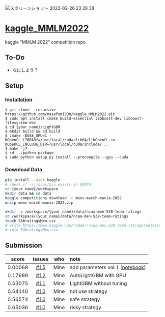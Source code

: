 ![スクリーンショット 2022-02-26 23 29 38](https://user-images.githubusercontent.com/51906769/155846831-e8368170-244b-442e-a3aa-ca446a474acf.png)
# [kaggle_MMLM2022](https://www.kaggle.com/c/mens-march-mania-2022/overview)
kaggle "MMLM 2022" competition repo.

## To-Do

- なにしよう？


## Setup

### Installation

```console
$ git clone --recursive https://github.com/masafumi330/kaggle_MMLM2022.git
$ sudo apt install cmake build-essential libboost-dev libboost-filesystem-dev
$ cd {your_name}/LightGBM
$ mkdir build && cd build
$ cmake -DUSE_GPU=1 -DOpenCL_LIBRARY=/usr/local/cuda/lib64/libOpenCL.so -DOpenCL_INCLUDE_DIR=/usr/local/cuda/include/ ..
$ make -j7
$ cd ../python-package
$ sudo python setup.py install --precompile --gpu --cuda

```

### Download Data

```bash
pip install --user kaggle
# check if ~/.local/bin exists in $PATH
cd {your_name}/workspace
mkdir data && cd data
kaggle competitions download -c mens-march-mania-2022
unzip mens-march-mania-2022.zip

mkdir -p /workspace/{your_name}/data/ncaa-men-538-team-ratings
cd /workspace/{your_name}/data/ncaa-men-538-team-ratings
touch 538ratingsMen.csv
# write https://www.kaggle.com/raddar/ncaa-men-538-team-ratings?select=538ratingsMen.csv 
# into 538ratingsMen.csv
```

## Submission

| score | issues | who | note |
| :---: | :---: | :---: | :--- |
| 0.00069 | [#15](https://github.com/masafumi330/kaggle_MMLM2022/issues/15) | Mine | add parameters vol.1 ([notebook](https://github.com/masafumi330/kaggle_MMLM2022/blob/main/mine/workspace/%2313-book1.ipynb)) |
| 0.17689 | [#12](https://github.com/masafumi330/kaggle_MMLM2022/issues/12) | Mine | AutoLightGBM with GPU | 
| 0.53075 | [#11](https://github.com/masafumi330/kaggle_MMLM2022/issues/11) | Mine | LightGBM without tuning |
| 0.54140 | [#10](https://github.com/masafumi330/kaggle_MMLM2022/issues/10) | Mine | not use strategy |
| 0.56574 | [#10](https://github.com/masafumi330/kaggle_MMLM2022/issues/10) | Mine | safe strategy |
| 0.65036 | [#10](https://github.com/masafumi330/kaggle_MMLM2022/issues/10) | Mine | risky strategy |

